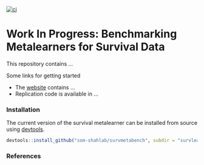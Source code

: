 [![ci](https://github.com/som-shahlab/survmetabench/actions/workflows/main.yml/badge.svg)](https://github.com/som-shahlab/survmetabench/actions/workflows/main.yml)

# Work In Progress: Benchmarking Metalearners for Survival Data

This repository contains ...

Some links for getting started

* The [website](https://som-shahlab.github.io/survmetabench/) contains ...
* Replication code is available in ...

### Installation
The current version of the survival metalearner can be installed from source using [devtools](https://cran.r-project.org/web/packages/devtools/index.html).

```R
devtools::install_github("som-shahlab/survmetabench", subdir = "survlearners")
```

### References
